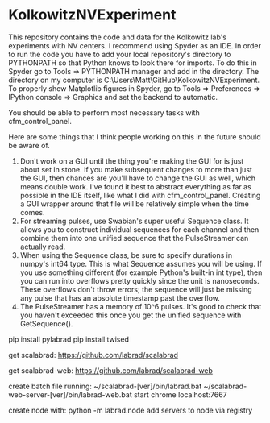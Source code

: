 # KolkowitzNVExperiment
This repository contains the code and data for the Kolkowitz lab's experiments with NV centers. I recommend using Spyder as an IDE. In order to run the code you have to add your local repository's directory to PYTHONPATH so that Python knows to look there for imports. To do this in Spyder go to Tools => PYTHONPATH manager and add in the directory. The directory on my computer is C:\Users\Matt\GitHub\KolkowitzNVExperiment. To properly show Matplotlib figures in Spyder, go to Tools => Preferences => IPython console => Graphics and set the backend to automatic.

You should be able to perform most necessary tasks with cfm_control_panel.

Here are some things that I think people working on this in the future should be aware of.

1. Don't work on a GUI until the thing you're making the GUI for is just about set in stone. If you make subsequent changes to more than just the GUI, then chances are you'll have to change the GUI as well, which means double work. I've found it best to abstract everything as far as possible in the IDE itself, like what I did with cfm_control_panel. Creating a GUI wrapper around that file will be relatively simple when the time comes.
2. For streaming pulses, use Swabian's super useful Sequence class. It allows you to construct individual sequences for each channel and then combine them into one unified sequence that the PulseStreamer can actually read. 
3. When using the Sequence class, be sure to specify durations in numpy's int64 type. This is what Sequence assumes you will be using. If you use something different (for example Python's built-in int type), then you can run into overflows pretty quickly since the unit is nanoseconds. These overflows don't throw errors; the sequence will just be missing any pulse that has an absolute timestamp past the overflow. 
4. The PulseStreamer has a memory of 10^6 pulses. It's good to check that you haven't exceeded this once you get the unified sequence with GetSequence().

pip install pylabrad
pip install twised

get scalabrad: https://github.com/labrad/scalabrad

get scalabrad-web: https://github.com/labrad/scalabrad-web

create batch file running:
~/scalabrad-[ver]/bin/labrad.bat
~/scalabrad-web-server-[ver]/bin/labrad-web.bat
start chrome localhost:7667

create node with: python -m labrad.node
add servers to node via registry
